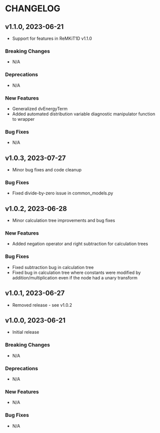 # CHANGELOG

## v1.1.0, 2023-06-21

- Support for features in ReMKiT1D v1.1.0

### Breaking Changes

- N/A

### Deprecations

- N/A

### New Features

- Generalized dvEnergyTerm
- Added automated distribution variable diagnostic manipulator function to wrapper

### Bug Fixes

- N/A

## v1.0.3, 2023-07-27

- Minor bug fixes and code cleanup

### Bug Fixes

- Fixed divide-by-zero issue in common_models.py

## v1.0.2, 2023-06-28

- Minor calculation tree improvements and bug fixes

### New Features

- Added negation operator and right subtraction for calculation trees

### Bug Fixes

- Fixed subtraction bug in calculation tree
- Fixed bug in calculation tree where constants were modified by addition/multiplication even if the node had a unary transform

## v1.0.1, 2023-06-27

- Removed release - see v1.0.2

## v1.0.0, 2023-06-21

- Initial release

### Breaking Changes

- N/A

### Deprecations

- N/A

### New Features

- N/A

### Bug Fixes

- N/A